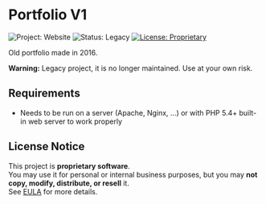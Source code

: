 # Portfolio V1

![Project: Website](https://img.shields.io/badge/project-website-blue.svg)
![Status: Legacy](https://img.shields.io/badge/status-legacy-lightgrey)
[![License: Proprietary](https://img.shields.io/badge/license-proprietary-red.svg)](EULA.md)
 
Old portfolio made in 2016.

**Warning:** Legacy project, it is no longer maintained. Use at your own risk.

## Requirements

* Needs to be run on a server (Apache, Nginx, ...) or with PHP 5.4+ built-in web server to work properly

## License Notice

This project is **proprietary software**.<br>
You may use it for personal or internal business purposes, but you may **not copy, modify, distribute, or resell** it.<br>
See [EULA](EULA.md) for more details.
